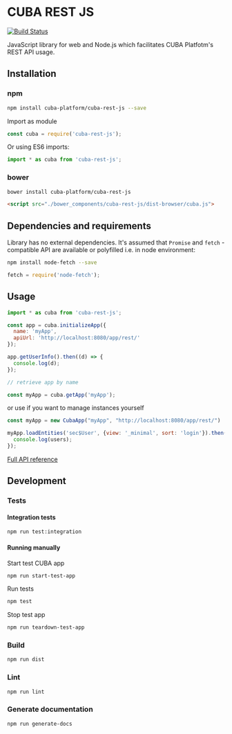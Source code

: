 # CUBA REST JS

[![Build Status](https://travis-ci.org/cuba-platform/cuba-rest-js.svg?branch=master)](https://travis-ci.org/cuba-platform/cuba-rest-js)

JavaScript library for web and Node.js which facilitates CUBA Platfotm's REST API usage.
 
## Installation

### npm

```bash
npm install cuba-platform/cuba-rest-js --save
```
Import as module  
```javascript
const cuba = require('cuba-rest-js');
```

Or using ES6 imports:

```javascript
import * as cuba from 'cuba-rest-js';
```

### bower
```bash
bower install cuba-platform/cuba-rest-js
```
```html
<script src="./bower_components/cuba-rest-js/dist-browser/cuba.js">
```


## Dependencies and requirements
Library has no external dependencies. It's assumed that `Promise` and `fetch` -compatible API are available 
or polyfilled i.e. in node environment:
  
```bash
npm install node-fetch --save
```

```javascript
fetch = require('node-fetch');
```

## Usage

```javascript
import * as cuba from 'cuba-rest-js';

const app = cuba.initializeApp({
  name: 'myApp',
  apiUrl: 'http://localhost:8080/app/rest/'
});

app.getUserInfo().then((d) => {
  console.log(d);
});

// retrieve app by name

const myApp = cuba.getApp('myApp');
```
or use if you want to manage instances yourself
```javascript
const myApp = new CubaApp("myApp", "http://localhost:8080/app/rest/")
```

```javascript
myApp.loadEntities('sec$User', {view: '_minimal', sort: 'login'}).then((users) => {
  console.log(users);
});
```

[Full API reference](https://cuba-platform.github.io/cuba-rest-js/)

## Development

### Tests
#### Integration tests
```bash
npm run test:integration
```
#### Running manually
Start test CUBA app
```bash
npm run start-test-app
```
Run tests
```bash
npm test
```
Stop test app
```bash
npm run teardown-test-app
```

### Build
```bash
npm run dist
```

### Lint
```bash
npm run lint
```

### Generate documentation
```bash
npm run generate-docs
```